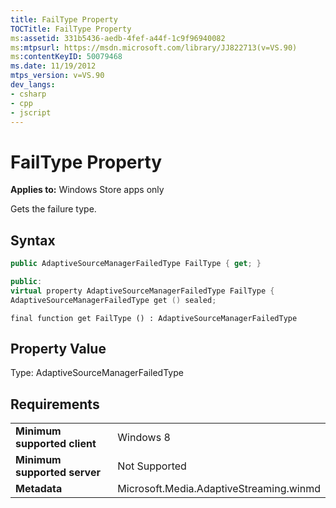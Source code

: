 ```yaml
---
title: FailType Property
TOCTitle: FailType Property
ms:assetid: 331b5436-aedb-4fef-a44f-1c9f96940082
ms:mtpsurl: https://msdn.microsoft.com/library/JJ822713(v=VS.90)
ms:contentKeyID: 50079468
ms.date: 11/19/2012
mtps_version: v=VS.90
dev_langs:
- csharp
- cpp
- jscript
---
```


# FailType Property

**Applies to:** Windows Store apps only

Gets the failure type.

## Syntax

```csharp
public AdaptiveSourceManagerFailedType FailType { get; }
```

```cpp
public:
virtual property AdaptiveSourceManagerFailedType FailType {
AdaptiveSourceManagerFailedType get () sealed;
```

```jscript
final function get FailType () : AdaptiveSourceManagerFailedType
```

## Property Value

Type: AdaptiveSourceManagerFailedType

## Requirements

|||
|--- |--- |
|**Minimum supported client**|Windows 8|
|**Minimum supported server**|Not Supported|
|**Metadata**|Microsoft.Media.AdaptiveStreaming.winmd|

